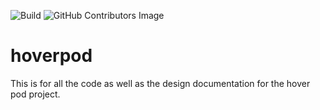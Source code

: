 ![Build](https://github.com/hyperloopiit/hoverpod/actions/workflows/cmake.yml/badge.svg)
![GitHub Contributors Image](https://contrib.rocks/image?repo=hyperloopiit/hoverpod)
# hoverpod
This is for all the code as well as the design documentation for the hover pod project.
